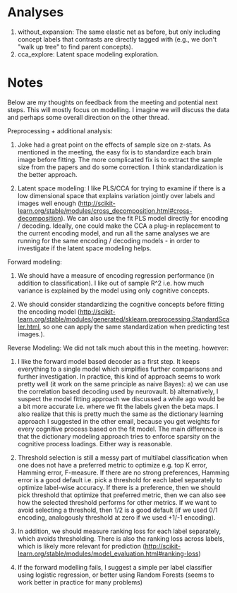 # Analyses

1. without_expansion: The same elastic net as before, but only including concept labels that contrasts are directly tagged with (e.g., we don't "walk up tree" to find parent concepts).
2. cca_explore: Latent space modeling exploration.

# Notes

Below are my thoughts on feedback from the meeting and potential next steps. This will mostly focus on modelling. I imagine we will discuss the data and perhaps some overall direction on the other thread.

Preprocessing + additional analysis:
1. Joke had a great point on the effects of sample size on z-stats. As mentioned in the meeting, the easy fix is to standardize each brain image before fitting. The more complicated fix is to extract the sample size from the papers and do some correction. I think standardization is the better approach.

2. Latent space modeling: I like PLS/CCA for trying to examine if there is a low dimensional space that explains variation jointly over labels and images well enough (http://scikit-learn.org/stable/modules/cross_decomposition.html#cross-decomposition). We can also use the fit PLS model directly for encoding / decoding. Ideally, one could make the CCA a plug-in replacement to the current encoding model, and run all the same analyses we are running for the same encoding / decoding models - in order to investigate if the latent space modeling helps.

Forward modeling:
1. We should have a measure of encoding regression performance (in addition to classification). I like out of sample R^2 i.e. how much variance is explained by the model using only cognitive concepts.

2. We should consider standardizing the cognitive concepts before fitting the encoding model (http://scikit-learn.org/stable/modules/generated/sklearn.preprocessing.StandardScaler.html, so one can apply the same standardization when predicting test images.).

Reverse Modeling:
We did not talk much about this in the meeting. however:
1. I like the forward model based decoder as a first step. It keeps everything to a single model which simplifies further comparisons and further investigation. In practice, this kind of approach seems to work pretty well (it work on the same principle as naive Bayes):
  a) we can use the correlation based decoding used by neurovault. 
  b) alternatively, I suspect the model fitting approach we discussed a while ago would be a bit more accurate i.e. where we fit the labels given the beta maps. I also realize that this is pretty much the same as the dictionary learning approach I suggested in the other email, because you get weights for every cognitive process based on the fit model. The main difference is that the dictionary modeling approach tries to enforce sparsity on the cognitive process loadings. Either way is reasonable.

2. Threshold selection is still a messy part of multilabel classification when one does not have a preferred metric to optimize e.g. top K error, Hamming error, F-measure. If there are no strong preferences, Hamming error is a good default i.e. pick a threshold for each label separately to optimize label-wise accuracy. If there is a preference, then we should pick threshold that optimize that preferred metric, then we can also see how the selected threshold performs for other metrics. If we want to avoid selecting a threshold, then 1/2 is a good default (if we used 0/1 encoding, analogously threshold at zero if we used +1/-1 encoding).

3. In addition, we should measure ranking loss for each label separately, which avoids thresholding. There is also the ranking loss across labels, which is likely more relevant for prediction (http://scikit-learn.org/stable/modules/model_evaluation.html#ranking-loss)

4. If the forward modelling fails, I suggest a simple per label classifier using logistic regression, or better using Random Forests (seems to work better in practice for many problems)
